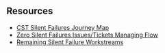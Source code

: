 


## Resources
- [CST Silent Failures Journey Map](https://app.mural.co/t/departmentofveteransaffairs9999/m/departmentofveteransaffairs9999/1727291362631/d858abe176f90441de772a4b35ddf9412918053b?sender=ua8d1f105fba69675aba15464)
- [Zero Silent Failures Issues/Tickets Managing Flow](https://app.mural.co/t/departmentofveteransaffairs9999/m/departmentofveteransaffairs9999/1727392241472/ff14036aadadd12d211990fa217340424a24b8b4?sender=ua8d1f105fba69675aba15464)
- [Remaining Silent Failure Workstreams](https://app.mural.co/t/departmentofveteransaffairs9999/m/departmentofveteransaffairs9999/1728570278019/e94954bffca9187b11a912f82c622c5e75f521da?wid=0-1728595790780&outline=open&sender=ua8d1f105fba69675aba15464)
